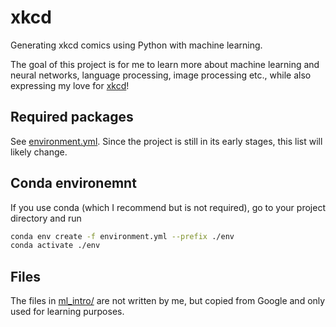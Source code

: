 # xkcd
Generating xkcd comics using Python with machine learning.

The goal of this project is for me to learn more about machine learning and neural networks, language processing, image processing etc., while also expressing my love for [xkcd](https://xkcd.com)!

## Required packages
See [environment.yml](environment.yml). 
Since the project is still in its early stages, this list will likely change. 

## Conda environemnt
If you use conda (which I recommend but is not required), go to your project directory and run
```bash
conda env create -f environment.yml --prefix ./env
conda activate ./env
```
## Files
The files in [ml_intro/](ml_intro) are not written by me, but copied from Google and only used for learning purposes. 
